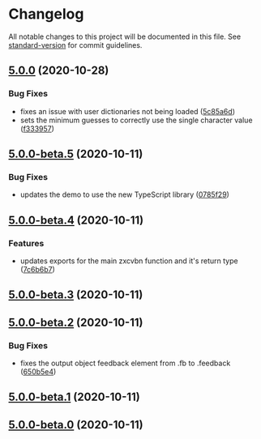 # Changelog

All notable changes to this project will be documented in this file. See [standard-version](https://github.com/conventional-changelog/standard-version) for commit guidelines.

## [5.0.0](https://github.com/trichards57/zxcvbn/compare/v5.0.0-beta.5...v5.0.0) (2020-10-28)


### Bug Fixes

* fixes an issue with user dictionaries not being loaded ([5c85a6d](https://github.com/trichards57/zxcvbn/commit/5c85a6d353e90b1ceddfaf975c51c9a759132a27))
* sets the minimum guesses to correctly use the single character value ([f333957](https://github.com/trichards57/zxcvbn/commit/f333957de4b1f4c2ed0c87eb3e4851503e236d1f))

## [5.0.0-beta.5](https://github.com/trichards57/zxcvbn/compare/v5.0.0-beta.4...v5.0.0-beta.5) (2020-10-11)


### Bug Fixes

* updates the demo to use the new TypeScript library ([0785f29](https://github.com/trichards57/zxcvbn/commit/0785f2911a880ee5cc05ede85a930049a493f213))

## [5.0.0-beta.4](https://github.com/trichards57/zxcvbn/compare/v5.0.0-beta.3...v5.0.0-beta.4) (2020-10-11)


### Features

* updates exports for the main zxcvbn function and it's return type ([7c6b6b7](https://github.com/trichards57/zxcvbn/commit/7c6b6b77fbeebba8fa0897be6adbe5d314fa9e56))

## [5.0.0-beta.3](https://github.com/trichards57/zxcvbn/compare/v5.0.0-beta.2...v5.0.0-beta.3) (2020-10-11)

## [5.0.0-beta.2](https://github.com/trichards57/zxcvbn/compare/v5.0.0-beta.1...v5.0.0-beta.2) (2020-10-11)


### Bug Fixes

* fixes the output object feedback element from .fb to .feedback ([650b5e4](https://github.com/trichards57/zxcvbn/commit/650b5e4f07e03c7c4eb3371690fb30bdac7044f0))

## [5.0.0-beta.1](https://github.com/trichards57/zxcvbn/compare/v5.0.0-beta.0...v5.0.0-beta.1) (2020-10-11)

## [5.0.0-beta.0](https://github.com/trichards57/zxcvbn/compare/v4.4.2...v5.0.0-beta.0) (2020-10-11)
